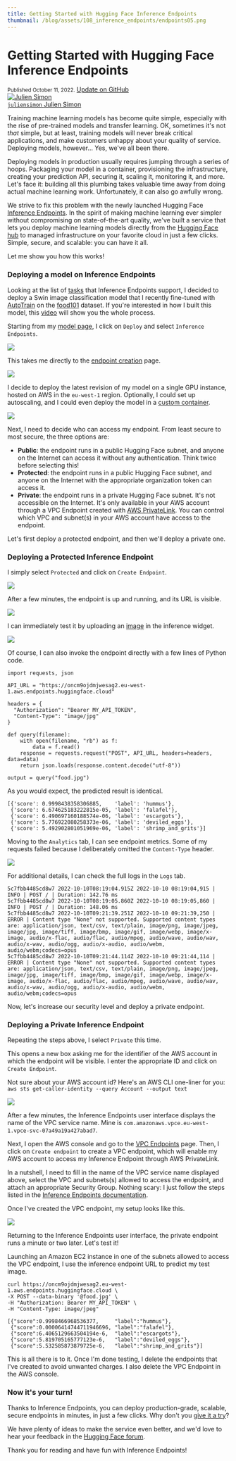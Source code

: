 ```yaml
---
title: Getting Started with Hugging Face Inference Endpoints
thumbnail: /blog/assets/108_inference_endpoints/endpoints05.png
---
```


<h1>
Getting Started with Hugging Face Inference Endpoints
</h1>

<div class="blog-metadata">
    <small>Published October 11, 2022.</small>
    <a target="_blank" class="btn no-underline text-sm mb-5 font-sans" href="https://github.com/huggingface/blog/blob/main/inference-endpoints.md">
        Update on GitHub
    </a>
</div>

<div class="author-card">
    <a href="https://twitter.com/julsimon">
        <img class="avatar avatar-user" src="https://aeiljuispo.cloudimg.io/v7/https://s3.amazonaws.com/moonup/production/uploads/1633343465505-noauth.jpeg?w=128&h=128&f=face" title="Julien Simon">
        <div class="bfc">
            <code>juliensimon</code>
            <span class=fullname">Julien Simon</span>
        </div>
    </a>
</div>

Training machine learning models has become quite simple, especially with the rise of pre-trained models and transfer learning. OK, sometimes it's not *that* simple, but at least, training models will never break critical applications, and make customers unhappy about your quality of service. Deploying models, however... Yes, we've all been there.

Deploying models in production usually requires jumping through a series of hoops. Packaging your model in a container, provisioning the infrastructure, creating your prediction API, securing it, scaling it, monitoring it, and more. Let's face it: building all this plumbing takes valuable time away from doing actual machine learning work. Unfortunately, it can also go awfully wrong.

We strive to fix this problem with the newly launched Hugging Face [Inference Endpoints](https://huggingface.co/inference-endpoints). In the spirit of making machine learning ever simpler without compromising on state-of-the-art quality, we've built a service that lets you deploy machine learning models directly from the [Hugging Face hub](https://huggingface.co) to managed infrastructure on your favorite cloud in just a few clicks. Simple, secure, and scalable: you can have it all.

Let me show you how this works!

### Deploying a model on Inference Endpoints


Looking at the list of [tasks](https://huggingface.co/docs/inference-endpoints/supported_tasks) that Inference Endpoints support, I decided to deploy a Swin image classification model that I recently fine-tuned with [AutoTrain](https://huggingface.co/autotrain) on the [food101](https://huggingface.co/datasets/food101) dataset. If you're interested in how I built this model, this [video](https://youtu.be/uFxtl7QuUvo) will show you the whole process.

Starting from my [model page](https://huggingface.co/juliensimon/autotrain-food101-1471154053), I click on `Deploy` and select `Inference Endpoints`.


<kbd>
  <img src="assets/108_inference_endpoints/endpoints00.png">
</kbd>

This takes me directly to the [endpoint creation](https://ui.endpoints.huggingface.co/new) page.

<kbd>
  <img src="assets/108_inference_endpoints/endpoints01.png">
</kbd>

I decide to deploy the latest revision of my model on a single GPU instance, hosted on AWS in the `eu-west-1` region. Optionally, I could set up autoscaling, and I could even deploy the model in a [custom container](https://huggingface.co/docs/inference-endpoints/guides/custom_container).

<kbd>
  <img src="assets/108_inference_endpoints/endpoints02.png">
</kbd>

Next, I need to decide who can access my endpoint. From least secure to most secure, the three options are:

* **Public**: the endpoint runs in a public Hugging Face subnet, and anyone on the Internet can access it without any authentication. Think twice before selecting this!
* **Protected**: the endpoint runs in a public Hugging Face subnet, and anyone on the Internet with the appropriate organization token can access it.
* **Private**: the endpoint runs in a private Hugging Face subnet. It's not accessible on the Internet. It's only available in your AWS account through a VPC Endpoint created with [AWS PrivateLink](https://aws.amazon.com/privatelink/). You can control which VPC and subnet(s) in your AWS account have access to the endpoint.

Let's first deploy a protected endpoint, and then we'll deploy a private one.

### Deploying a Protected Inference Endpoint

I simply select `Protected` and click on `Create Endpoint`.

<kbd>
  <img src="assets/108_inference_endpoints/endpoints03.png">
</kbd>

After a few minutes, the endpoint is up and running, and its URL is visible.

<kbd>
  <img src="assets/108_inference_endpoints/endpoints04.png">
</kbd>

I can immediately test it by uploading an [image](assets/108_inference_endpoints/food.jpg) in the inference widget.

<kbd>
  <img src="assets/108_inference_endpoints/endpoints05.png">
</kbd>

Of course, I can also invoke the endpoint directly with a few lines of Python code.

```
import requests, json

API_URL = "https://oncm9ojdmjwesag2.eu-west-1.aws.endpoints.huggingface.cloud"

headers = {
  "Authorization": "Bearer MY_API_TOKEN",
  "Content-Type": "image/jpg"
}

def query(filename):
    with open(filename, "rb") as f:
        data = f.read()
    response = requests.request("POST", API_URL, headers=headers, data=data)
    return json.loads(response.content.decode("utf-8"))

output = query("food.jpg")
```

As you would expect, the predicted result is identical.

```
[{'score': 0.9998438358306885,    'label': 'hummus'},
 {'score': 6.674625183222815e-05, 'label': 'falafel'}, 
 {'score': 6.490697160188574e-06, 'label': 'escargots'}, 
 {'score': 5.776922080258373e-06, 'label': 'deviled_eggs'}, 
 {'score': 5.492902801051969e-06, 'label': 'shrimp_and_grits'}]
```

Moving to the `Analytics` tab, I can see endpoint metrics. Some of my requests failed because I deliberately omitted the `Content-Type` header.

<kbd>
  <img src="assets/108_inference_endpoints/endpoints06.png">
</kbd>

For additional details, I can check the full logs in the `Logs` tab.

```
5c7fbb4485cd8w7 2022-10-10T08:19:04.915Z 2022-10-10 08:19:04,915 | INFO | POST / | Duration: 142.76 ms
5c7fbb4485cd8w7 2022-10-10T08:19:05.860Z 2022-10-10 08:19:05,860 | INFO | POST / | Duration: 148.06 ms
5c7fbb4485cd8w7 2022-10-10T09:21:39.251Z 2022-10-10 09:21:39,250 | ERROR | Content type "None" not supported. Supported content types are: application/json, text/csv, text/plain, image/png, image/jpeg, image/jpg, image/tiff, image/bmp, image/gif, image/webp, image/x-image, audio/x-flac, audio/flac, audio/mpeg, audio/wave, audio/wav, audio/x-wav, audio/ogg, audio/x-audio, audio/webm, audio/webm;codecs=opus
5c7fbb4485cd8w7 2022-10-10T09:21:44.114Z 2022-10-10 09:21:44,114 | ERROR | Content type "None" not supported. Supported content types are: application/json, text/csv, text/plain, image/png, image/jpeg, image/jpg, image/tiff, image/bmp, image/gif, image/webp, image/x-image, audio/x-flac, audio/flac, audio/mpeg, audio/wave, audio/wav, audio/x-wav, audio/ogg, audio/x-audio, audio/webm, audio/webm;codecs=opus
```

Now, let's increase our security level and deploy a private endpoint.
 
### Deploying a Private Inference Endpoint

Repeating the steps above, I select `Private` this time.

This opens a new box asking me for the identifier of the AWS account in which the endpoint will be visible. I enter the appropriate ID and click on `Create Endpoint`. 

Not sure about your AWS account id? Here's an AWS CLI one-liner for you: `aws sts get-caller-identity --query Account --output text`

<kbd>
  <img src="assets/108_inference_endpoints/endpoints07.png">
</kbd>

After a few minutes, the Inference Endpoints user interface displays the name of the VPC service name. Mine is `com.amazonaws.vpce.eu-west-1.vpce-svc-07a49a19a427abad7`. 

Next, I open the AWS console and go to the [VPC Endpoints](https://console.aws.amazon.com/vpc/home?#Endpoints:) page. Then, I click on `Create endpoint` to create a VPC endpoint, which will enable my AWS account to access my Inference Endpoint through AWS PrivateLink.

In a nutshell, I need to fill in the name of the VPC service name displayed above, select the VPC and subnets(s) allowed to access the endpoint, and attach an appropriate Security Group. Nothing scary: I just follow the steps listed in the [Inference Endpoints documentation](https://huggingface.co/docs/inference-endpoints/guides/private_link).

Once I've created the VPC endpoint, my setup looks like this.

<kbd>
  <img src="assets/108_inference_endpoints/endpoints08.png">
</kbd>

Returning to the Inference Endpoints user interface, the private endpoint runs a minute or two later. Let's test it! 

Launching an Amazon EC2 instance in one of the subnets allowed to access the VPC endpoint, I use the inference endpoint URL to predict my test image.

```
curl https://oncm9ojdmjwesag2.eu-west-1.aws.endpoints.huggingface.cloud \
-X POST --data-binary '@food.jpg' \
-H "Authorization: Bearer MY_API_TOKEN" \
-H "Content-Type: image/jpeg"

[{"score":0.9998466968536377,     "label":"hummus"},
 {"score":0.00006414744711946696, "label":"falafel"},
 {"score":6.4065129663504194e-6,  "label":"escargots"},
 {"score":5.819705165777123e-6,   "label":"deviled_eggs"},
 {"score":5.532585873879725e-6,   "label":"shrimp_and_grits"}]
```

This is all there is to it. Once I'm done testing, I delete the endpoints that I've created to avoid unwanted charges. I also delete the VPC Endpoint in the AWS console.

### Now it's your turn!

Thanks to Inference Endpoints, you can deploy production-grade, scalable, secure endpoints in minutes, in just a few clicks. Why don't you [give it a try](https://ui.endpoints.huggingface.co/new)?

We have plenty of ideas to make the service even better, and we'd love to hear your feedback in the [Hugging Face forum](https://discuss.huggingface.co/).


Thank you for reading and have fun with Inference Endpoints!

